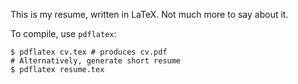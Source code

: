 This is my resume, written in LaTeX. Not much more to say about it.

To compile, use `pdflatex`:

```
$ pdflatex cv.tex # produces cv.pdf
# Alternatively, generate short resume
$ pdflatex resume.tex
```
